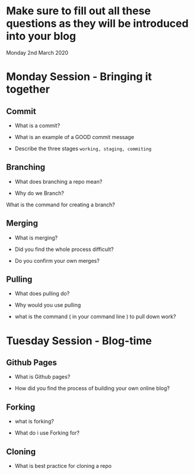 # Make sure to fill out all these questions as they will be introduced into your blog
Monday 2nd March 2020

# Monday Session - Bringing it together
## Commit
- What is a commit?

- What is an example of a GOOD commit message

- Describe the three stages `working, staging, commiting`

## Branching
- What does branching a repo mean?

- Why do we Branch?

What is the command for creating a branch?


## Merging 
- What is merging?

- Did you find the whole process difficult?

- Do you confirm your own merges?

## Pulling 
- What does pulling do?

- Why would you use pulling

- what is the command ( in your command line ) to pull down work?




# Tuesday Session - Blog-time
## Github Pages
- What is Github pages?

- How did you find the process of building your own online blog?

## Forking
- what is forking?

- What do i use Forking for?


## Cloning 
- What is best practice for cloning a repo



